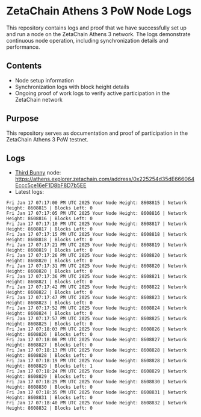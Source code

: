 # ZetaChain Athens 3 PoW Node Logs
This repository contains logs and proof that we have successfully set up and run a node on the ZetaChain Athens 3 network. The logs demonstrate continuous node operation, including synchronization details and performance.

## Contents
- Node setup information
- Synchronization logs with block height details
- Ongoing proof of work logs to verify active participation in the ZetaChain network

## Purpose
This repository serves as documentation and proof of participation in the ZetaChain Athens 3 PoW testnet.

## Logs

- [Third Bunny](https://thirdbunny.xyz/) node: https://athens.explorer.zetachain.com/address/0x225254d35dE666064Eccc5ce16eF1D8bF8D7b5EE
- Latest logs:
```
Fri Jan 17 07:17:00 PM UTC 2025 Your Node Height: 8608815 | Network Height: 8608815 | Blocks Left: 0
Fri Jan 17 07:17:05 PM UTC 2025 Your Node Height: 8608816 | Network Height: 8608816 | Blocks Left: 0
Fri Jan 17 07:17:10 PM UTC 2025 Your Node Height: 8608817 | Network Height: 8608817 | Blocks Left: 0
Fri Jan 17 07:17:15 PM UTC 2025 Your Node Height: 8608818 | Network Height: 8608818 | Blocks Left: 0
Fri Jan 17 07:17:21 PM UTC 2025 Your Node Height: 8608819 | Network Height: 8608819 | Blocks Left: 0
Fri Jan 17 07:17:26 PM UTC 2025 Your Node Height: 8608820 | Network Height: 8608820 | Blocks Left: 0
Fri Jan 17 07:17:31 PM UTC 2025 Your Node Height: 8608820 | Network Height: 8608820 | Blocks Left: 0
Fri Jan 17 07:17:36 PM UTC 2025 Your Node Height: 8608821 | Network Height: 8608821 | Blocks Left: 0
Fri Jan 17 07:17:42 PM UTC 2025 Your Node Height: 8608822 | Network Height: 8608822 | Blocks Left: 0
Fri Jan 17 07:17:47 PM UTC 2025 Your Node Height: 8608823 | Network Height: 8608823 | Blocks Left: 0
Fri Jan 17 07:17:52 PM UTC 2025 Your Node Height: 8608824 | Network Height: 8608824 | Blocks Left: 0
Fri Jan 17 07:17:57 PM UTC 2025 Your Node Height: 8608825 | Network Height: 8608825 | Blocks Left: 0
Fri Jan 17 07:18:03 PM UTC 2025 Your Node Height: 8608826 | Network Height: 8608826 | Blocks Left: 0
Fri Jan 17 07:18:08 PM UTC 2025 Your Node Height: 8608827 | Network Height: 8608827 | Blocks Left: 0
Fri Jan 17 07:18:13 PM UTC 2025 Your Node Height: 8608828 | Network Height: 8608828 | Blocks Left: 0
Fri Jan 17 07:18:19 PM UTC 2025 Your Node Height: 8608828 | Network Height: 8608829 | Blocks Left: 1
Fri Jan 17 07:18:24 PM UTC 2025 Your Node Height: 8608829 | Network Height: 8608829 | Blocks Left: 0
Fri Jan 17 07:18:29 PM UTC 2025 Your Node Height: 8608830 | Network Height: 8608830 | Blocks Left: 0
Fri Jan 17 07:18:35 PM UTC 2025 Your Node Height: 8608831 | Network Height: 8608831 | Blocks Left: 0
Fri Jan 17 07:18:40 PM UTC 2025 Your Node Height: 8608832 | Network Height: 8608832 | Blocks Left: 0
```
